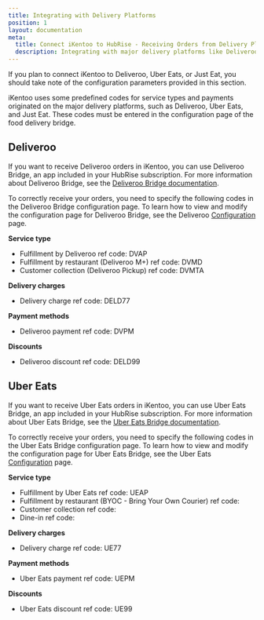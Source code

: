 ```yaml
---
title: Integrating with Delivery Platforms
position: 1
layout: documentation
meta:
  title: Connect iKentoo to HubRise - Receiving Orders from Delivery Platforms
  description: Integrating with major delivery platforms like Deliveroo, Uber Eats, and Just Eat requires you to specify particular ref codes in the configuration page for the delivery platform bridge.
---
```


If you plan to connect iKentoo to Deliveroo, Uber Eats, or Just Eat, you should take note of the configuration parameters provided in this section.

iKentoo uses some predefined codes for service types and payments originated on the major delivery platforms, such as Deliveroo, Uber Eats, and Just Eat. These codes must be entered in the configuration page of the food delivery bridge.

## Deliveroo

If you want to receive Deliveroo orders in iKentoo, you can use Deliveroo Bridge, an app included in your HubRise subscription. For more information about Deliveroo Bridge, see the [Deliveroo Bridge documentation](/apps/deliveroo).

To correctly receive your orders, you need to specify the following codes in the Deliveroo Bridge configuration page.
To learn how to view and modify the configuration page for Deliveroo Bridge, see the Deliveroo [Configuration](/apps/deliveroo/configuration) page.

**Service type**

- Fulfillment by Deliveroo ref code: DVAP
- Fulfillment by restaurant (Deliveroo M+) ref code: DVMD
- Customer collection (Deliveroo Pickup) ref code: DVMTA

**Delivery charges**

- Delivery charge ref code: DELD77

**Payment methods**

- Deliveroo payment ref code: DVPM

**Discounts**

- Deliveroo discount ref code: DELD99

## Uber Eats

If you want to receive Uber Eats orders in iKentoo, you can use Uber Eats Bridge, an app included in your HubRise subscription. For more information about Uber Eats Bridge, see the [Uber Eats Bridge documentation](/apps/uber-eats).

To correctly receive your orders, you need to specify the following codes in the Uber Eats Bridge configuration page.
To learn how to view and modify the configuration page for Uber Eats Bridge, see the Uber Eats [Configuration](/apps/uber-eats/configuration) page.

**Service type**

- Fulfillment by Uber Eats ref code: UEAP
- Fulfillment by restaurant (BYOC - Bring Your Own Courier) ref code:
- Customer collection ref code:
- Dine-in ref code:

**Delivery charges**

- Delivery charge ref code: UE77

**Payment methods**

- Uber Eats payment ref code: UEPM

**Discounts**

- Uber Eats discount ref code: UE99
